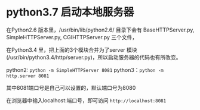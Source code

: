 # python3.7 启动本地服务器

在Python2.6 版本里，/usr/bin/lib/python2.6/ 目录下会有 BaseHTTPServer.py, SimpleHTTPServer.py, CGIHTTPServer.py 三个文件，

在Python3.4 里，把上面的3个模块合并为了server 模块 (/usr/bin/python3.4/http/server.py)，所以启动服务器的代码也有所改变。

python2: `python -m SimpleHTTPServer 8081`
python3：`python -m http.server 8081`

其中8081端口号是自己可以设置的，默认端口号为8080

在浏览器中输入localhost:端口号，即可访问 `http://localhost:8081`
